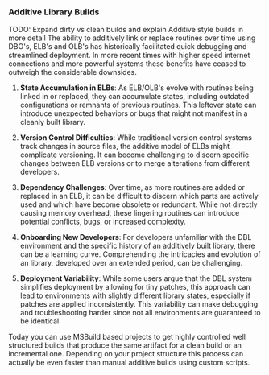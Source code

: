 ### Additive Library Builds
TODO: Expand dirty vs clean builds and explain Additive style builds in more detail
The ability to additively link or replace routines over time using DBO's, ELB's and OLB's has historically facilitated quick debugging and streamlined deployment. In more recent times with higher speed internet connections and more powerful systems these benefits have ceased to outweigh the considerable downsides.

1.  **State Accumulation in ELBs**: As ELB/OLB's evolve with routines being linked in or replaced, they can accumulate states, including outdated configurations or remnants of previous routines. This leftover state can introduce unexpected behaviors or bugs that might not manifest in a cleanly built library.

2.  **Version Control Difficulties**: While traditional version control systems track changes in source files, the additive model of ELBs might complicate versioning. It can become challenging to discern specific changes between ELB versions or to merge alterations from different developers.

3.  **Dependency Challenges**: Over time, as more routines are added or replaced in an ELB, it can be difficult to discern which parts are actively used and which have become obsolete or redundant. While not directly causing memory overhead, these lingering routines can introduce potential conflicts, bugs, or increased complexity.

4.  **Onboarding New Developers**: For developers unfamiliar with the DBL environment and the specific history of an additively built library, there can be a learning curve. Comprehending the intricacies and evolution of an library, developed over an extended period, can be challenging.

5.  **Deployment Variability**: While some users argue that the DBL system simplifies deployment by allowing for tiny patches, this approach can lead to environments with slightly different library states, especially if patches are applied inconsistently. This variability can make debugging and troubleshooting harder since not all environments are guaranteed to be identical.

Today you can use MSBuild based projects to get highly controlled well structured builds that produce the same artifact for a clean build or an incremental one. Depending on your project structure this process can actually be even faster than manual additive builds using custom scripts.